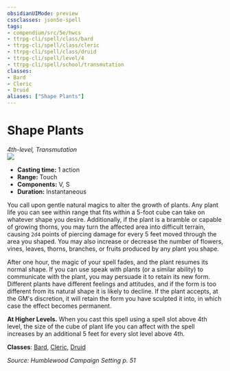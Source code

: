 ```yaml
---
obsidianUIMode: preview
cssclasses: json5e-spell
tags:
- compendium/src/5e/hwcs
- ttrpg-cli/spell/class/bard
- ttrpg-cli/spell/class/cleric
- ttrpg-cli/spell/class/druid
- ttrpg-cli/spell/level/4
- ttrpg-cli/spell/school/transmutation
classes:
- Bard
- Cleric
- Druid
aliases: ["Shape Plants"]
---
```

# Shape Plants
*4th-level, Transmutation*  
![](/3-Mechanics/CLI/spells/img/shape-plants.webp#right)  

- **Casting time:** 1 action
- **Range:** Touch
- **Components:** V, S
- **Duration:** Instantaneous

You call upon gentle natural magics to alter the growth of plants. Any plant life you can see within range that fits within a 5-foot cube can take on whatever shape you desire. Additionally, if the plant is a bramble or capable of growing thorns, you may turn the affected area into difficult terrain, causing `2d4` points of piercing damage for every 5 feet moved through the area you shaped. You may also increase or decrease the number of flowers, vines, leaves, thorns, branches, or fruits produced by any plant you shape.

After one hour, the magic of your spell fades, and the plant resumes its normal shape. If you can use speak with plants (or a similar ability) to communicate with the plant, you may persuade it to retain its new form. Different plants have different feelings and attitudes, and if the form is too different from its natural shape it is likely to decline. If the plant accepts, at the GM's discretion, it will retain the form you have sculpted it into, in which case the effect becomes permanent.

**At Higher Levels.** When you cast this spell using a spell slot above 4th level, the size of the cube of plant life you can affect with the spell increases by an additional 5 feet for every slot level above 4th.

**Classes**: [Bard](/3-Mechanics/CLI/classes/bard.md), [Cleric](/3-Mechanics/CLI/classes/cleric.md), [Druid](/3-Mechanics/CLI/classes/druid.md)

*Source: Humblewood Campaign Setting p. 51*